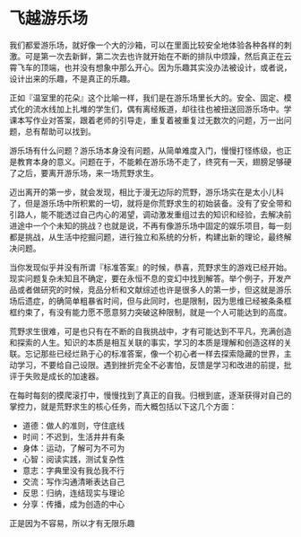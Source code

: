 # 飞越游乐场

我们都爱游乐场，就好像一个大的沙箱，可以在里面比较安全地体验各种各样的刺激。可是第一次去新鲜，第二次去也许就开始在不断的排队中烦躁，然后真正在云霄飞车的顶端，也并没有想象中那么开心。因为乐趣其实没办法被设计，或者说，设计出来的乐趣，不是真正的乐趣。

正如『温室里的花朵』这个比喻一样，我们是在游乐场里长大的。安全、固定、模式化的流水线加上扎堆的学生们，偶有离经叛道，却往往也被扭送回游乐场中。学课本写作业对答案，跟着老师的引导走，重复着被重复过无数次的问题，万一出问题，总有帮助可以找到。

游乐场有什么问题？游乐场本身没有问题，从简单难度入门，慢慢打怪练级，也正是教育本身的意义。问题在于，不能赖在游乐场不走了，终究有一天，翅膀足够硬了之后，要离开游乐场，来一场荒野求生。

迈出离开的第一步，就会发现，相比于漫无边际的荒野，游乐场实在是太小儿科了，但是游乐场中所积累的一切，就将是你荒野求生的初始装备。没有了安全带和引路人，能不能透过自己内心的渴望，调动激发重组过去的知识和经验，去解决前进途中一个个未知的挑战？也就是说，不再有像游乐场中固定的娱乐项目，每一刻都是挑战，从生活中挖掘问题，进行独立和系统的分析，构建出新的理论，最终解决问题。

当你发现似乎并没有所谓『标准答案』的时候，恭喜，荒野求生的游戏已经开始。现实问题复杂未知且不确定，要在永恒不息的变幻中找到解答。举个例子，开发产品或者做研究的时候，竞品分析和文献综述也许是很多人的第一步，但这就是游乐场后遗症，的确简单粗暴省时间，但与此同时，也是限制，因为思维已经被条条框框约束了，有没有能力愿不愿意努力突破这种限制，就是一个人可能达到的高度。

荒野求生很难，可是也只有在不断的自我挑战中，才有可能达到不平凡，充满创造和探索的人生。知识的本质是相互关联的事实，学习的本质是理解和创造这样的关联。忘记那些已经烂熟于心的标准答案，像一个初心者一样去探索隐藏的世界，主动学习，不要给自己设限。遇到挫折完全不必害怕，反馈是学习和改进的前提，批评于失败是成长的加速器。

在每时每刻的摸爬滚打中，慢慢找到了真正的自我。归根到底，逐渐获得对自己的掌控力，就是荒野求生的核心任务，而大概包括以下这几个方面：

+ 道德：做人的准则，守住底线
+ 时间：不迟到，生活井井有条
+ 身体：运动，了解可为不可为
+ 心智：阅读实践，测试复杂性
+ 意志：字典里没有我怂我不行
+ 交流：写作沟通清晰表达自己
+ 反思：归纳，连结现实与理论
+ 分享：传播，成为创造的中心

正是因为不容易，所以才有无限乐趣
